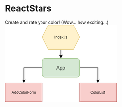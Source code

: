 ﻿# ReactStars
Create and rate your color!
(Wow... how exciting...)![](https://github.com/Ivan-Corporation/React-ColorRating/blob/main/ColorRating.png)
